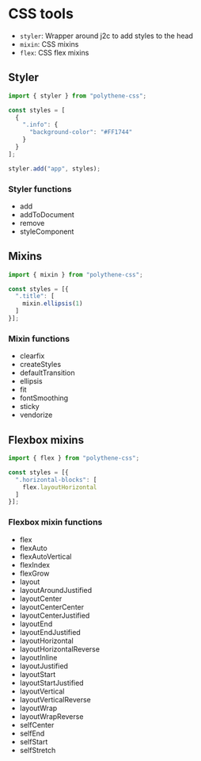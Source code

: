 # CSS tools

* `styler`: Wrapper around j2c to add styles to the head
* `mixin`: CSS mixins
* `flex`: CSS flex mixins


## Styler

~~~javascript
import { styler } from "polythene-css";

const styles = [
  {
    ".info": {
      "background-color": "#FF1744"
    }
  }
];

styler.add("app", styles);
~~~

### Styler functions

* add
* addToDocument
* remove
* styleComponent



## Mixins

~~~javascript
import { mixin } from "polythene-css";

const styles = [{
  ".title": [
    mixin.ellipsis(1)
  ]
}];
~~~

### Mixin functions

* clearfix
* createStyles
* defaultTransition
* ellipsis
* fit
* fontSmoothing
* sticky
* vendorize



## Flexbox mixins

~~~javascript
import { flex } from "polythene-css";

const styles = [{
  ".horizontal-blocks": [
    flex.layoutHorizontal
  ]
}];
~~~

### Flexbox mixin functions

* flex
* flexAuto
* flexAutoVertical
* flexIndex
* flexGrow
* layout
* layoutAroundJustified
* layoutCenter
* layoutCenterCenter
* layoutCenterJustified
* layoutEnd
* layoutEndJustified
* layoutHorizontal
* layoutHorizontalReverse
* layoutInline
* layoutJustified
* layoutStart
* layoutStartJustified
* layoutVertical
* layoutVerticalReverse
* layoutWrap
* layoutWrapReverse
* selfCenter
* selfEnd
* selfStart
* selfStretch

